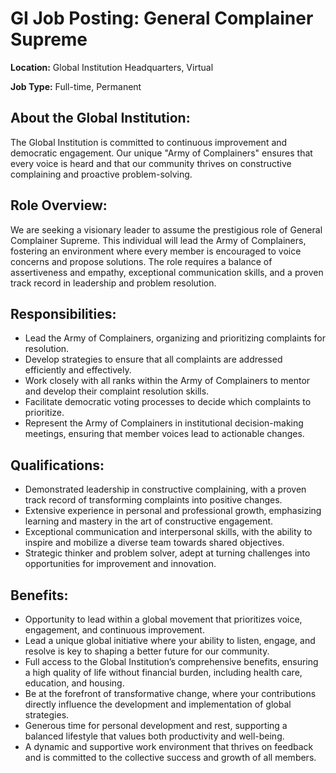 # **GI Job Posting: General Complainer Supreme**

**Location:** Global Institution Headquarters, Virtual

**Job Type:** Full-time, Permanent

## **About the Global Institution:**
The Global Institution is committed to continuous improvement and democratic engagement. Our unique "Army of Complainers" ensures that every voice is heard and that our community thrives on constructive complaining and proactive problem-solving.

## **Role Overview:**
We are seeking a visionary leader to assume the prestigious role of General Complainer Supreme. This individual will lead the Army of Complainers, fostering an environment where every member is encouraged to voice concerns and propose solutions. The role requires a balance of assertiveness and empathy, exceptional communication skills, and a proven track record in leadership and problem resolution.

## **Responsibilities:**
- Lead the Army of Complainers, organizing and prioritizing complaints for resolution.
- Develop strategies to ensure that all complaints are addressed efficiently and effectively.
- Work closely with all ranks within the Army of Complainers to mentor and develop their complaint resolution skills.
- Facilitate democratic voting processes to decide which complaints to prioritize.
- Represent the Army of Complainers in institutional decision-making meetings, ensuring that member voices lead to actionable changes.

<!--
## **Ranks Within the Army of Complainers:**
- **Novice Nudger:** Entry-level, focusing on learning the basics of effective complaining.
- **Peevish Pioneer:** Developing specific grievances and refining complaint skills.
- **Quarrel Quester:** Actively engaging with challenging norms and enhancing complaint articulation.
- **Duke Dispute & Duchess Dispute:** Leading specific initiatives, categorized by direct (Duke) and nurturing (Duchess) complaint resolution styles.
- **Grievance Guru:** Handling complex issues with seasoned expertise.
- **Complaint Commander:** Overseeing major complaint-driven projects and improvements.
-->

## **Qualifications:**
- Demonstrated leadership in constructive complaining, with a proven track record of transforming complaints into positive changes.
- Extensive experience in personal and professional growth, emphasizing learning and mastery in the art of constructive engagement.
- Exceptional communication and interpersonal skills, with the ability to inspire and mobilize a diverse team towards shared objectives.
- Strategic thinker and problem solver, adept at turning challenges into opportunities for improvement and innovation.

## **Benefits:**
- Opportunity to lead within a global movement that prioritizes voice, engagement, and continuous improvement.
- Lead a unique global initiative where your ability to listen, engage, and resolve is key to shaping a better future for our community.
- Full access to the Global Institution’s comprehensive benefits, ensuring a high quality of life without financial burden, including health care, education, and housing.
- Be at the forefront of transformative change, where your contributions directly influence the development and implementation of global strategies.
- Generous time for personal development and rest, supporting a balanced lifestyle that values both productivity and well-being.
- A dynamic and supportive work environment that thrives on feedback and is committed to the collective success and growth of all members.
